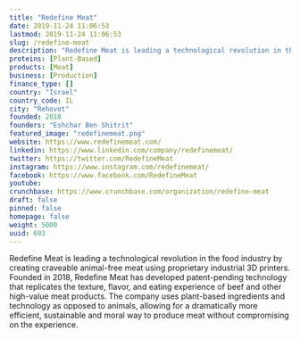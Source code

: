 ```yaml
---
title: "Redefine Meat"
date: 2019-11-24 11:06:53
lastmod: 2019-11-24 11:06:53
slug: /redefine-meat
description: "Redefine Meat is leading a technological revolution in the food industry by creating craveable animal-free meat using proprietary industrial 3D printers. Founded in 2018, Redefine Meat has developed patent-pending technology that replicates the texture, flavor, and eating experience of beef and other high-value meat products. The company uses plant-based ingredients and technology as opposed to animals, allowing for a dramatically more efficient, sustainable and moral way to produce meat without compromising on the experience."
proteins: [Plant-Based]
products: [Meat]
business: [Production]
finance_type: []
country: "Israel"
country_code: IL
city: "Rehovot"
founded: 2018
founders: "Eshchar Ben Shitrit"
featured_image: "redefinemeat.png"
website: https://www.redefinemeat.com/
linkedin: https://www.linkedin.com/company/redefinemeat/
twitter: https://twitter.com/RedefineMeat
instagram: https://www.instagram.com/redefinemeat/
facebook: https://www.facebook.com/RedefineMeat
youtube: 
crunchbase: https://www.crunchbase.com/organization/redefine-meat
draft: false
pinned: false
homepage: false
weight: 5000
uuid: 693
---
```

Redefine Meat is leading a technological revolution in the food industry by creating craveable animal-free meat using proprietary industrial 3D printers. Founded in 2018, Redefine Meat has developed patent-pending technology that replicates the texture, flavor, and eating experience of beef and other high-value meat products. The company uses plant-based ingredients and technology as opposed to animals, allowing for a dramatically more efficient, sustainable and moral way to produce meat without compromising on the experience.
